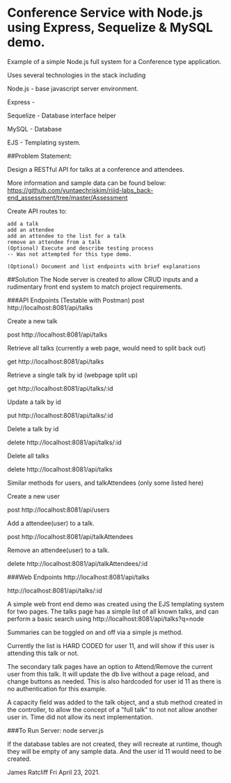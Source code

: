 # Conference Service with Node.js using Express, Sequelize & MySQL demo.

Example of a simple Node.js full system for a Conference type application. 

Uses several technologies in the stack including

Node.js - base javascript server environment.

Express - 

Sequelize - Database interface helper

MySQL - Database

EJS - Templating system.


##Problem Statement: 

Design a RESTful API for talks at a conference and attendees. 

More information and sample data can be found below: https://github.com/yuntaechriskim/riiid-labs_back-end_assessment/tree/master/Assessment


Create API routes to:

    add a talk
    add an attendee
    add an attendee to the list for a talk
    remove an attendee from a talk
    (Optional) Execute and describe testing process
    -- Was not attempted for this type demo.
    
    (Optional) Document and list endpoints with brief explanations


##Solution
The Node server is created to allow CRUD inputs and a rudimentary front end system to match project requirements. 

###API Endpoints (Testable with Postman)
  post http://localhost:8081/api/talks

  Create a new talk
  
  post http://localhost:8081/api/talks

  Retrieve all talks (currently a web page, would need to split back out)

  get http://localhost:8081/api/talks

  Retrieve a single talk by id  (webpage split up)

  get http://localhost:8081/api/talks/:id

  Update a talk by id

  put http://localhost:8081/api/talks/:id

  Delete a talk by id

  delete http://localhost:8081/api/talks/:id

  Delete all talks

  delete http://localhost:8081/api/talks

Similar methods for users, and talkAttendees (only some listed here)

  Create a new user

  post http://localhost:8081/api/users

  Add a attendee(user) to a talk.

  post http://localhost:8081/api/talkAttendees

  Remove an attendee(user) to a talk.

  delete http://localhost:8081/api/talkAttendees/:id

  
###Web Endpoints
  http://localhost:8081/api/talks
  
  http://localhost:8081/api/talks/:id
  

A simple web front end demo was created using the EJS templating system for two pages. 
The talks page has a simple list of all known talks, 
and can perform a basic search using 
  http://localhost:8081/api/talks?q=node
  
Summaries can be toggled on and off via a simple js method.   

Currently the list is HARD CODED for user 11, and will show if this user is 
attending this talk or not.

The secondary talk pages have an option to Attend/Remove 
the current user from this talk. 
It will update the db live without a page reload, and change buttons as needed. 
This is also hardcoded for user id 11 as there is no authentication for this example. 

A capacity field was added to the talk object, and a stub method created in the 
controller, to allow the concept of a "full talk" to not not allow another user in. 
Time did not allow its next implementation. 

###To Run Server:  node server.js

If the database tables are not created, they will recreate at runtime, 
though they will be empty of any sample data. 
And the user id 11 would need to be created. 



James Ratcliff
Fri April 23, 2021. 



